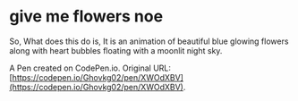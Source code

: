 # give me flowers noe

So, What does this do is, It is an animation of beautiful blue glowing flowers along with heart bubbles floating with a moonlit night sky. 

A Pen created on CodePen.io. Original URL: [https://codepen.io/Ghovkg02/pen/XWOdXBV](https://codepen.io/Ghovkg02/pen/XWOdXBV).

